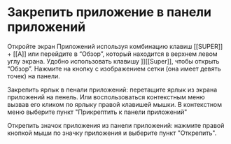 # Закрепить приложение в панели приложений

Откройте экран Приложений используя комбинацию клавиш [[SUPER]] + [[A]] или перейдите в “Обзор”, который находится в верхнем левом углу экрана. Удобно использовать клавишу ]][[Super]], чтобы открыть “Обзор”. Нажмите на кнопку с изображением сетки (она имеет девять точек) на панели.

Закрепить ярлык в пенали приложений: перетащите ярлык из экрана приложений на пенель. Или воспользоваться контекстным меню вызвав его кликом по ярлыку правой клавишей мышки. В контекстном меню выберите пункт "Прикрептить к панели приложений"

Открепить значок приложения из панели приложений: нажмите правой кнопкой мыши по значку приложения и выберите пункт "Открепить".
